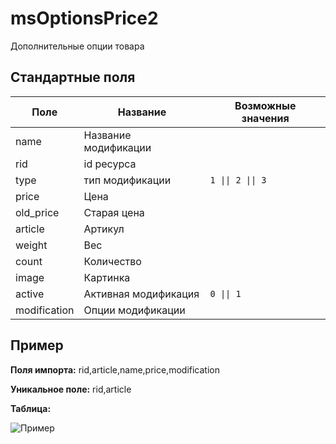 # msOptionsPrice2

Дополнительные опции товара

## Стандартные поля

| Поле         | Название             | Возможные значения |
|--------------|----------------------|--------------------|
| name         | Название модификации |                    |
| rid          | id ресурса           |                    |
| type         | тип модификации      | `1 \|\| 2 \|\| 3`  |
| price        | Цена                 |                    |
| old_price    | Старая цена          |                    |
| article      | Артикул              |                    |
| weight       | Вес                  |                    |
| count        | Количество           |                    |
| image        | Картинка             |                    |
| active       | Активная модификация | `0 \|\| 1`         |
| modification | Опции модификации    |                    |

## Пример

**Поля импорта:** rid,article,name,price,modification

**Уникальное поле:** rid,article

**Таблица:**

![Пример](https://file.modx.pro/files/0/5/a/05a0e708fd2ff5baa6b40ba49b209362.jpg)
